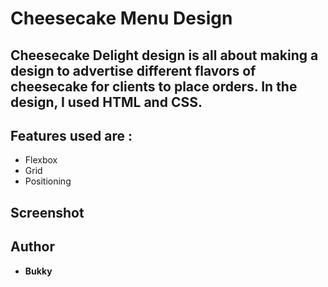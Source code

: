  #  Cheesecake Menu Design

 ## Cheesecake Delight design is all about making a design to advertise different flavors of cheesecake for clients to place orders. In the design, I used HTML and CSS.

 ## Features used are :
 -  Flexbox
 -  Grid
 -  Positioning

 ## Screenshot
 

 ## Author
 -  **Bukky**